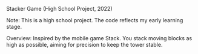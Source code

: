 Stacker Game (High School Project, 2022)

Note: This is a high school project. The code reflects my early learning stage.

Overview: Inspired by the mobile game Stack. You stack moving blocks as high as possible, aiming for precision to keep the tower stable.
